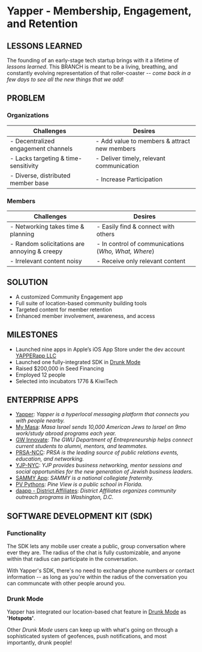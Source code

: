 # Yapper - Membership, Engagement, and Retention
## LESSONS LEARNED
The founding of an early-stage tech startup brings with it a lifetime of _lessons learned_. This BRANCH is meant to be a living, breathing, and constantly evolving representation of that roller-coaster -- _come back in a few days to see all the new things that we add_!

## PROBLEM
### Organizations
Challenges | Desires
--- | ---
- Decentralized engagement channels | - Add value to members & attract new members 
- Lacks targeting & time-sensitivity | - Deliver timely, relevant communication 
- Diverse, distributed member base | - Increase Participation

### Members
Challenges | Desires
--- | ---
- Networking takes time & planning | - Easily find & connect with others 
- Random solicitations are annoying & creepy | - In control of communications (_Who, What, Where_) 
- Irrelevant content noisy | - Receive only relevant content

## SOLUTION
- A customized Community Engagement app
- Full suite of location-based community building tools
- Targeted content for member retention
- Enhanced member involvement, awareness, and access

## MILESTONES
- Launched nine apps in Apple’s iOS App Store under the dev account [YAPPERapp LLC](https://itunes.apple.com/us/developer/yapperapp-llc/id819629348)
- Launched one fully-integrated SDK in [Drunk Mode](https://itunes.apple.com/us/app/drunk-mode-party-app-friend/id628228162?mt=8)
- Raised $200,000 in Seed Financing
- Employed 12 people
- Selected into incubators 1776 & KiwiTech

## ENTERPRISE APPS
- [Yapper](https://itunes.apple.com/us/app/yapper/id793885405?mt=8): _Yapper is a hyperlocal messaging platform that connects you with people nearby._
- [My Masa](https://itunes.apple.com/us/app/mymasa/id998058125?mt=8): _Masa Israel sends 10,000 American Jews to Israel on 9mo work/study abroad programs each year._
- [GW Innovate](https://itunes.apple.com/us/app/gw-innovate/id1040386720?mt=8): _The GWU Department of Entrepreneurship helps connect current students to alumni, mentors, and teammates._
- [PRSA-NCC](https://itunes.apple.com/us/app/prsa-ncc/id1051102028?mt=8): _PRSA is the leading source of public relations events, education, and networking._
- [YJP-NYC](https://itunes.apple.com/us/app/yjp-nyc/id1047502024?mt=8): _YJP provides business networking, mentor sessions and social opportunities for the new generation of Jewish business leaders._
- [SAMMY App](https://itunes.apple.com/us/app/sammy-app/id1027724052?mt=8): _SAMMY is a national collegiate fraternity._
- [PV Pythons](https://itunes.apple.com/us/app/pv-pythons/id1059998691?mt=8): _Pine View is a public school in Florida._
- [daapp - District Affiliates](https://itunes.apple.com/us/app/daapp-district-affiliates/id1021554248?mt=8): _District Affiliates organizes community outreach programs in Washington, D.C._

## SOFTWARE DEVELOPMENT KIT (SDK)
### Functionality 
The SDK lets any mobile user create a public, group conversation where ever they are. The radius of the chat is fully customizable, and anyone within that radius can participate in the conversation. 

With Yapper's SDK, there's no need to exchange phone numbers or contact information -- as long as you're within the radius of the conversation you can communcate with other people around you. 

### Drunk Mode
Yapper has integrated our location-based chat feature in [Drunk Mode](https://itunes.apple.com/us/app/drunk-mode-party-app-friend/id628228162?mt=8) as **'Hotspots'**.

Other _Drunk Mode_ users can keep up with what's going on through a sophisticated system of geofences, push notifications, and most importantly, drunk people! 